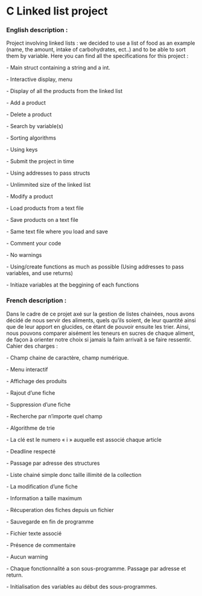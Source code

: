 # C Linked list project 

### English description :
<p>Project involving linked lists : we decided to use a list of food as an example (name, the amount, intake of carbohydrates, ect..) and to be able to sort them by variable.
Here you can find all the specifications for this project :</p>

<p>  - Main struct containing a string and a int.</p>
<p>  - Interactive display, menu </p>
<p>  - Display of all the products from the linked list</p>
<p>  - Add a product </p>
<p>  - Delete a product</p>  
<p>  - Search by variable(s) </p>
<p>  - Sorting algorithms</p>
<p>  - Using keys</p>
<p>  - Submit the project in time</p>
<p>  - Using addresses to pass structs</p>
<p>  - Unlimmited size of the linked list</p>
<p>  - Modify a product</p>
<p>  - Load products from a text file</p>
<p>  - Save products on a text file</p>
<p>  - Same text file where you load and save</p>
<p>  - Comment your code</p>
<p>  - No warnings</p>
<p>  - Using/create functions as much as possible (Using addresses to pass variables, and use returns)</p>
<p>  - Initiaze variables at the beggining of each functions</p>

### French description :
<p>Dans le cadre de ce projet axé sur la gestion de listes chainées, nous avons décidé de nous servir des aliments, quels qu’ils soient, de leur quantité ainsi que de leur apport en glucides, ce étant de pouvoir ensuite les trier.
Ainsi, nous pouvons comparer aisément les teneurs en sucres de chaque aliment, de façon à orienter notre choix si jamais la faim arrivait à se faire ressentir. Cahier des charges : </p>

<p>  - Champ chaine de caractère, champ numérique.</p>
<p>  - Menu interactif </p>
<p>  - Affichage des produits</p>
<p>  - Rajout d’une fiche </p>
<p>  - Suppression d’une fiche</p>  
<p>  - Recherche par n’importe quel champ</p>
<p>  - Algorithme de trie</p>
<p>  - La clé est le numero « i » auquelle est associé chaque article</p>
<p>  - Deadline respecté </p>
<p>  - Passage par adresse des structures</p>
<p>  - Liste chainé simple donc taille illimité de la collection</p>
<p>  - La modification d’une fiche</p>
<p>  - Information a taille maximum</p>
<p>  - Récuperation des fiches depuis un fichier</p>
<p>  - Sauvegarde en fin de programme</p>
<p>  - Fichier texte associé</p>
<p>  - Présence de commentaire</p>
<p>  - Aucun warning </p>
<p>  - Chaque fonctionnalité a son sous-programme. Passage par adresse et return. </p>
<p>  - Initialisation des variables au début des sous-programmes.</p>
 
 
	 
   

